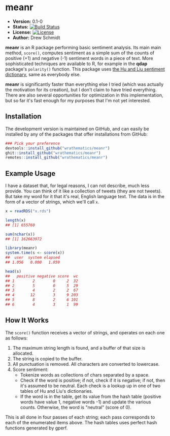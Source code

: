 # meanr

* **Version:** 0.1-0
* **Status:** [![Build Status](https://travis-ci.org/wrathematics/meanr.png)](https://travis-ci.org/wrathematics/meanr)
* **License:** [![License](http://img.shields.io/badge/license-BSD%202--Clause-orange.svg?style=flat)](http://opensource.org/licenses/BSD-2-Clause)
* **Author:** Drew Schmidt


**meanr** is an R package performing basic sentiment analysis.  Its main main method, `score()`, computes sentiment as a simple sum of the counts of positive (+1) and negative (-1) sentiment words in a piece of text.  More sophisticated techniques are available to R, for example in the **qdap** package's `polarity()` function.  This package uses [the Hu and Liu sentiment dictionary](https://www.cs.uic.edu/~liub/FBS/sentiment-analysis.html), same as everybody else.

**meanr** is significantly faster than everything else I tried (which was actually the motivation for its creation), but I don't claim to have tried everything.  There are also several opportunities for optimization in this implementation, but so far it's fast enough for my purposes that I'm not yet interested.



## Installation

<!-- You can install the stable version from CRAN using the usual `install.packages()`:

```r
install.packages("meanr")
``` -->

The development version is maintained on GitHub, and can easily be installed by any of the packages that offer installations from GitHub:

```r
### Pick your preference
devtools::install_github("wrathematics/meanr")
ghit::install_github("wrathematics/meanr")
remotes::install_github("wrathematics/meanr")
```



## Example Usage

I have a dataset that, for legal reasons, I can not describe, much less provide.  You can think of it like a collection of tweets (they are not tweets).  But take my word for it that it's real, English language text.  The data is in the form of a vector of strings, which we'll call `x`.

```r
x = readRDS("x.rds")

length(x)
## [1] 655760

sum(nchar(x))
## [1] 162663972

library(meanr)
system.time(s <- score(x))
##  user  system elapsed 
## 1.056   0.000   1.059 

head(s)
##   positive negative score  wc
## 1        2        0     2  32
## 2        5        0     5  29
## 3        4        2     2  67
## 4       12        3     9 203
## 5        8        2     6 101
## 6        4        3     1  99
```



## How It Works

The `score()` function receives a vector of strings, and operates on each one as follows:

1. The maximum string length is found, and a buffer of that size is allocated.
2. The string is copied to the buffer.
3. All punctuation is removed. All characters are converted to lowercase.
4. Score sentiment:
    - Tokenize words as collections of chars separated by a space.
    - Check if the word is positive; if not, check if it is negative; if not, then it's assumed to be neutral.  Each check is a lookup up in one of two tables of Hu and Liu's dictionaries.
    - If the word is in the table, get its value from the hash table (positive words have value 1, negative words -1) and update the various counts.  Otherwise, the word is "neutral" (score of 0).

This is all done in four passes of each string; each pass corresponds to each of the enumerated items above.  The hash tables uses perfect hash functions generated by gperf.
